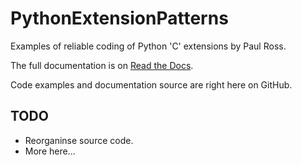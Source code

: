 # PythonExtensionPatterns

Examples of reliable coding of Python 'C' extensions by Paul Ross.

The full documentation is on [Read the Docs](http://pythonextensionpatterns.readthedocs.org/en/latest/index.html).

Code examples and documentation source are right here on GitHub.


## TODO

* Reorganinse source code.
* More here...
